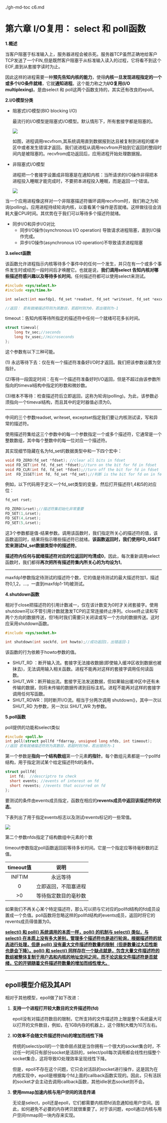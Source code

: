 ./gh-md-toc c6.md
# 第六章 I/O复用： select 和 poll函数

**1.概述**

当客户阻塞于标准输入上，服务器进程会被杀死。服务器TCP虽然正确地给客户TCP发送了一个FIN,但是既然客户阻塞于从标准输入读入的过程，它将看不到这个EOF,直到从套接字读时为止。

因此这样的进程需要一种**预先告知内核的能力**，使得**内核一旦发现进程指定的一个或多个I/O条件就绪**，它就**通知进程**。这个能力称之为**I/O复用(I/O multiplexing)**。是由select 和 poll这两个函数支持的，其实还有改良的epoll。



**2.I/O模型分类**

* 阻塞式I/O模型(BIO blocking I/O)

  最流行的I/O模型是阻塞式I/O模型。默认情形下，所有套接字都是阻塞的。

  ![](https://upload-images.jianshu.io/upload_images/7416970-0d9cc56b0c0485df.PNG?imageMogr2/auto-orient/strip%7CimageView2/2/w/668/format/webp)

  如图，进程调用recvfrom,其系统调用直到数据报到达且被复制到进程的缓冲区中或者发生错误才返回。我们说进程从调用recvfrom开始到它返回的整段时间内是被阻塞的。recvfrom成功返回后，应用进程开始处理数据报。

  

* 非阻塞式I/O模型

  进程把一个套接字设置成非阻塞是在通知内核：当所请求的I/O操作非得把本进程投入睡眠才能完成时，不要把本进程投入睡眠，而是返回一个错误。

  ![](https://upload-images.jianshu.io/upload_images/7416970-7a70fba4a0e67b21.PNG?imageMogr2/auto-orient/)

当一个应用进程像这样对一个非阻塞描述符循环调用recvfrom时，我们称之为轮询(polling)。应用进程持续轮询内核，以查看某个操作是否就绪。这样做往往会消耗大量CPU时间。其优势在于我们可以等待多个描述符就绪。



* 同步I/O和异步I/O对比
  * 同步I/O操作(synchronous I/O operation) 导致请求进程阻塞，直到I/O操作完成。
  * 异步I/O操作(asynchronous I/O operation)不导致请求进程阻塞



**3.select函数**

该函数允许进程指示内核等待多个事件中的任何一个发生，并只在有一个或多个事件发生时或经历一段时间后才唤醒它。也就是说，**我们调用select 告知内核对哪些描述符感兴趣以及等待多长时间**。任何描述符都可以使用select来测试。

```c
#include <sys/select.h>
#include <sys/time.h>

int select(int maxfdp1, fd_set *readset, fd_set *writeset, fd_set *exceptset, const struct timeval *timeout);

//返回： 若有就绪描述符则为其数目，若超时则为0，若出错则为-1
```

timeout：告知内核等待所指定的描述符中任何一个就绪可花多长时间。

```c
struct timeval{
    long tv_sec;//seconds
    long tv_usec;//microseconds
};
```



这个参数有以下三种可能。

(1) 永远等待下去：仅在有一个描述符准备好I/O时才返回。我们把该参数设置为空指针。

(2)等待一段固定时间：在有一个描述符准备好时I/O返回，但是不超过由该参数所指向的timeval结构中指定的秒数和微妙数。

(3)根本不等待：检查描述符后立即返回，这称为轮询(polling)。为此，该参数必须指向一个timeval结构，而且其中的定时器值必须为0。



___

中间的三个参数readset, writeset, exceptset指定我们要让内核测试读，写和异常的描述符。

使用描述符集给这三个参数中的每一个参数指定一个或多个描述符，它通常是一个整数数组，其中每个整数中的每一位对应一个描述符。

其实现细节隐藏在名为fd_set的数据类型中和一下四个宏中：

```c
void FD_ZERO(fd_set *fdset); //clear all bits in fdset 
void FD_SET(int fd, fd_set *fdset);//turn on the bit for fd in fdset
void FD_CLR(int fd, fd_set *fdset);//turn off the bit for fd in fdset
int  FD_ISSET(int fd, fd_set *fd_set);//判断 is the bit for fd on in feset
```

例如，以下代码用于定义一个fd_set类型的变量，然后打开描述符1,4和5的对应位：

```c
fd_set rset;

FD_ZERO(&rset);//描述符集初始化非常重要
FD_SET(1,&rset);
FD_SET(4,&rset);
FD_SET(5,&rset);

```



这3个参数都是值-结果参数。调用该函数时，我们指定所关心的描述符的值，该函数返回时，结果将指示哪些描述符已就绪。**该函数返回时，我们使用FD_ISSET宏来测试fd_set数据类型中的描述符**。

**描述符内任何与就绪描述符对应的位返回时均清成0**。因此，每次重新调用select函数时，我们都得**再次把所有描述符集内所关心的为均设为1**。

___

maxfdp1参数指定待测试的描述符个数，它的值是待测试的最大描述符加1，描述符0,1,2，...，一直到maxfdp1-1均被测试。





**4.shutdown函数**

相对于close把描述符的引用计数减一，仅在该计数变为0时才关闭套接字。使用shutdown可以不管引用计数就激发TCP的正常连接终止序列。close终止读和写两个方向的数据传送，但1有时我们需要只关闭读或写一个方向的数据传送。这时应采用shutdown函数。

```c
#include <sys/socket.h>

int shutdown(int sockfd, int howto);//成功返回1，出错返回-1
```

该函数的行为依赖于howto参数的值。

- SHUT_RD ：断开输入流。套接字无法接收数据(即使输入缓冲区收到数据也被抹去)，无法调用输入相关函数。进程不能再对这样的套接字调用任何读函数。
- SHUT_WR：断开输出流。套接字无法发送数据，但如果输出缓冲区中还有未传输的数据，则将未传输的数据传递到目标主机。进程不能再对这样的套接字调用任何写函数。
- SHUT_RDWR：同时断开I/O流。相当于分两次调用 shutdown()，其中一次以 SHUT_RD 为参数，另一次以 SHUT_WR 为参数。 



**5.poll函数**

poll提供的功能和select类似

```c
#include <poll.h>
int poll(struct pollfd *fdarray, unsigned long nfds, int timeout);
//返回 若有就绪描述符则为其数目，若超时则为0，若出错则为-1
```



第一个参数是**指向一个结构数组**第一个元素**的指针**。每个数组元素都是一个pollfd结构，用于指定测试某个给定描述符fd的条件。

```c
struct pollfd{
  int fd;  //descriptro to check
  short events; //events of interest on fd
  short revents; //events that occurred on fd
};
```

要测试的条件由events成员指定，函数在相应的**revents成员中返回该描述符的状态**。

下表列出了用于指定events标志以及测试revents标记的一些常值。

![](https://upload-images.jianshu.io/upload_images/2305000-83b2c82cd3072abd?imageMogr2/auto-orient/strip%7CimageView2/2/w/1000/format/webp)



第二个参数nfds指定了结构数组中元素的个数

timeout参数指定poll函数返回前等待多长时间。它是一个指定应等待毫秒数的正值。

| timeout值 |         说明         |
| :-------: | :------------------: |
|  INFTIM   |       永远等待       |
|     0     | 立即返回，不阻塞进程 |
|    >0     | 等待指定数目的毫秒数 |

如果我们不再关心某个特定描述符，那么可以把与它对应的pollfd结构的fd成员设置成一个负值。poll函数将忽略这样的pollfd结构的events成员，返回时将它的revents成员得值置为0。



**<u>select() 和 poll() 系统调用的本质一样，poll() 的机制与 select() 类似，与 select() 在本质上没有多大差别，管理多个描述符也是进行轮询，根据描述符的状态进行处理，但是 poll() 没有最大文件描述符数量的限制（但是数量过大后性能也是会下降）。poll() 和 select() 同样存在一个缺点就是，包含大量文件描述符的数组被整体复制于用户态和内核的地址空间之间，而不论这些文件描述符是否就绪，它的开销随着文件描述符数量的增加而线性增大。</u>**

 

___





## epoll模型介绍及其API

 相对于其他模型，epoll做了如下改进：

1. **支持一个进程打开较大数目的文件描述符(fd)**

   epoll没有对描述符数目的限制，它所支持的文件描述符上限是整个系统最大可以打开的文件数目，例如，在1GB内存的机器上，这个限制大概为10万左右。

2. **IO效率不会随文件描述符(fd)的增加而线性下降**

   传统的select/poll的一个致命弱点就是当你拥有一个很大的socket集合时，不过任一时间只有部分socket是活跃的，select/poll每次调用都会线性扫描整个socket集合，这将导致IO处理效率呈现线性下降。 

   但是，epoll不存在这个问题，它只会对活跃的socket进行操作，这是因为在内核实现中，epoll是根据每个fd上面的callback函数实现的。因此，只有活跃的socket才会主动去调用callback函数，其他idle状态socket则不会。 

3. **使用mmap加速内核与用户空间的消息传递** 

   无论是select，poll还是epoll，它们都需要内核把fd消息通知给用户空间。因此，如何避免不必要的内存拷贝就很重要了。对于该问题，epoll通过内核与用户空间mmap同一块内存来实现。 

 

 

 
